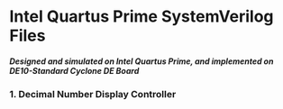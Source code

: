 # Intel Quartus Prime SystemVerilog Files

##### Designed and simulated on Intel Quartus Prime, and implemented on DE10-Standard Cyclone DE Board

### 1. Decimal Number Display Controller
